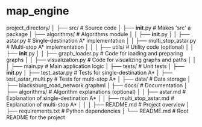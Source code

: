 # map_engine

project_directory/
│
├── src/                       # Source code
│   ├── __init__.py            # Makes 'src' a package
│   ├── algorithms/            # Algorithms module
│   │   ├── __init__.py
│   │   ├── astar.py           # Single-destination A* implementation
│   │   ├── multi_stop_astar.py  # Multi-stop A* implementation
│   │
│   ├── utils/                 # Utility code (optional)
│   │   ├── __init__.py
│   │   ├── graph_loader.py    # Code for loading and preparing graphs
│   │   ├── visualization.py   # Code for visualizing graphs and paths
│   │
│   ├── main.py                # Main application logic
│
├── tests/                     # Unit tests
│   ├── __init__.py
│   ├── test_astar.py          # Tests for single-destination A*
│   ├── test_astar_multi.py    # Tests for multi-stop A*
│
├── data/                      # Data storage
│   ├── blacksburg_road_network.graphml
│
├── docs/                      # Documentation
│   ├── algorithms/            # Algorithm explanations (optional)
│   │   ├── astar.md           # Explanation of single-destination A*
│   │   ├── multi_stop_astar.md  # Explanation of multi-stop A*
│   │
│   ├── README.md              # Project overview
│
├── requirements.txt           # Python dependencies
│
└── README.md                  # Root README for the project
